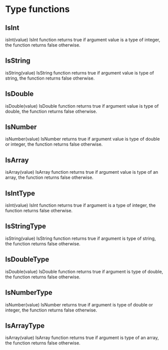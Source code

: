 # Type functions

## IsInt
isInt(value)
IsInt function returns true if argument value is a type of integer, the function returns false otherwise.

## IsString
isString(value)
IsString function returns true if argument value is type of string, the function returns false otherwise.

## IsDouble
isDouble(value)
IsDouble function returns true if argument value is type of double, the function returns false otherwise.

## IsNumber
isNumber(value)
IsNumber returns true if argument value is type of double or integer, the function returns false otherwise.

## IsArray
isArray(value)
IsArray function returns true if argument value is type of an array, the function returns false otherwise.

## IsIntType
isInt(value)
IsInt function returns true if argument is a type of integer, the function returns false otherwise.

## IsStringType
isString(value)
IsString function returns true if argument is type of string, the function returns false otherwise.

## IsDoubleType
isDouble(value)
IsDouble function returns true if argument is type of double, the function returns false otherwise.

## IsNumberType
isNumber(value)
IsNumber returns true if argument is type of double or integer, the function returns false otherwise.

## IsArrayType
isArray(value)
IsArray function returns true if argument is type of an array, the function returns false otherwise.
